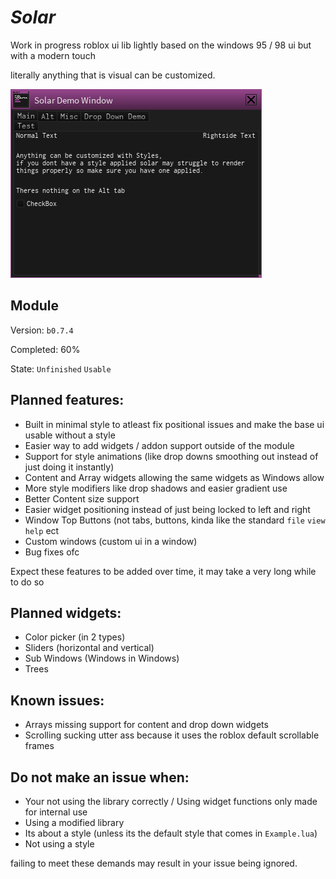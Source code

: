# ***Solar***
Work in progress roblox ui lib lightly based on the windows 95 / 98 ui but with a modern touch

literally anything that is visual can be customized.

![Preview](https://github.com/EbicSeal/Solar/blob/main/Naamloos.png)

## Module
Version: `b0.7.4`

Completed: 60%

State: `Unfinished` `Usable`

## Planned features:
- Built in minimal style to atleast fix positional issues and make the base ui usable without a style
- Easier way to add widgets / addon support outside of the module
- Support for style animations (like drop downs smoothing out instead of just doing it instantly)
- Content and Array widgets allowing the same widgets as Windows allow
- More style modifiers like drop shadows and easier gradient use
- Better Content size support
- Easier widget positioning instead of just being locked to left and right
- Window Top Buttons (not tabs, buttons, kinda like the standard `file` `view` `help` ect
- Custom windows (custom ui in a window)
- Bug fixes ofc

Expect these features to be added over time, it may take a very long while to do so

## Planned widgets:
- Color picker (in 2 types)
- Sliders (horizontal and vertical)
- Sub Windows (Windows in Windows)
- Trees

## Known issues:
- Arrays missing support for content and drop down widgets
- Scrolling sucking utter ass because it uses the roblox default scrollable frames


## Do **not** make an issue when:
- Your not using the library correctly / Using widget functions only made for internal use
- Using a modified library
- Its about a style (unless its the default style that comes in `Example.lua`)
- Not using a style

failing to meet these demands may result in your issue being ignored.
